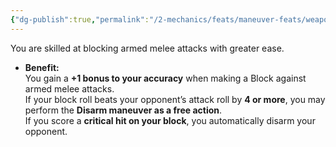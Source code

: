 ```yaml
---
{"dg-publish":true,"permalink":"/2-mechanics/feats/maneuver-feats/weapon-block/"}
---
```


You are skilled at blocking armed melee attacks with greater ease.

- **Benefit:**  
    You gain a **+1 bonus to your accuracy** when making a Block against armed melee attacks.  
    If your block roll beats your opponent’s attack roll by **4 or more**, you may perform the **Disarm maneuver as a free action**.  
    If you score a **critical hit on your block**, you automatically disarm your opponent.
